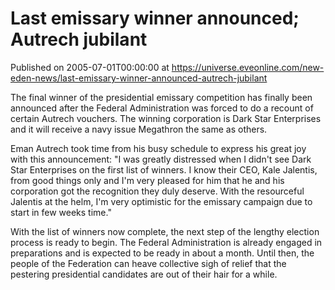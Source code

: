 # Last emissary winner announced; Autrech jubilant
Published on 2005-07-01T00:00:00 at https://universe.eveonline.com/new-eden-news/last-emissary-winner-announced-autrech-jubilant

The final winner of the presidential emissary competition has finally been announced after the Federal Administration was forced to do a recount of certain Autrech vouchers. The winning corporation is Dark Star Enterprises and it will receive a navy issue Megathron the same as others.   
  
Eman Autrech took time from his busy schedule to express his great joy with this announcement: "I was greatly distressed when I didn't see Dark Star Enterprises on the first list of winners. I know their CEO, Kale Jalentis, from good things only and I'm very pleased for him that he and his corporation got the recognition they duly deserve. With the resourceful Jalentis at the helm, I'm very optimistic for the emissary campaign due to start in few weeks time."   
  
With the list of winners now complete, the next step of the lengthy election process is ready to begin. The Federal Administration is already engaged in preparations and is expected to be ready in about a month. Until then, the people of the Federation can heave collective sigh of relief that the pestering presidential candidates are out of their hair for a while.
